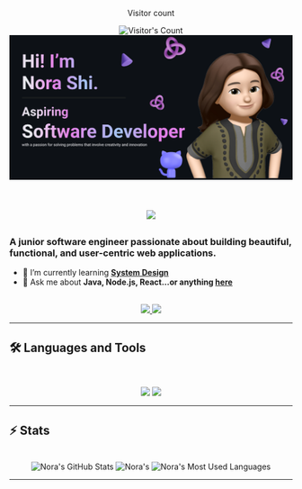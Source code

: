<div align="center"> 
  <p>Visitor count</p>
  <img src="https://profile-counter.glitch.me/{qinshi599}/count.svg" alt="Visitor's Count" />
</div>
<img src="https://github.com/qinshi599/qinshi599/blob/main/Make%20your%20README.png" alt="Banner of a developer sitting in front of a desk">

<h1 align="center">
    <img src="https://readme-typing-svg.herokuapp.com/?font=Inter&size=48&center=true&vCenter=true&width=500&height=70&color=4493F8&duration=4000&lines=Hi+There!+👋;+I'm+Nora!;" />
</h1>

### A junior software engineer passionate about building beautiful, functional, and user-centric web applications.

- 🌱 I’m currently learning **[System Design](https://blog.bytebytego.com/p/free-system-design-pdf-158-pages)**
- 💬 Ask me about **Java, Node.js, React...or anything [here](https://github.com/{USERNAME}/{USERNAME}/issues)**

<br>

<div align="center">
  <a href="qinshi599@gmail.com">
    <img src="https://img.shields.io/badge/Gmail-333333?style=for-the-badge&logo=gmail&logoColor=red" />
  </a>
  <a href="https://linkedin.com/in/qinshi599" target="_blank">
    <img src="https://img.shields.io/badge/LinkedIn-0077B5?style=for-the-badge&logo=linkedin&logoColor=white" target="_blank" />
  </a>
</div>

<hr>

## 🛠️ Languages and Tools

<br>

<p align="center">
  <img src="https://skillicons.dev/icons?i=java,spring,ts,nodejs,react,nextjs,mongodb,postgres,prisma" />
  <img src="https://skillicons.dev/icons?i=html,css,sass,tailwind,js,vue,redux,d3,git,postman,figma" />
</p>

<hr>

## ⚡️ Stats

<br>

<div align=center>
  <img width=390 src="https://github-readme-stats.vercel.app/api?username=HittingTheRoad&theme=transparent&count_private=true&show_icons=true&rank_icon=github&locale=en" alt="Nora's GitHub Stats" />
  <img width=390 src="https://github-readme-streak-stats.herokuapp.com/?user=HittingTheRoad&theme=transparent&count_private=true&border_radius=10&locale=en" alt="Nora's" />
  <img width=325 src="https://github-readme-stats.vercel.app/api/top-langs?username=HittingTheRoad&theme=transparent&layout=donut&hide=css&langs_count=8&border_radius=10&show_icons=true&locale=en" alt="Nora's Most Used Languages" />
</div>

<hr>




